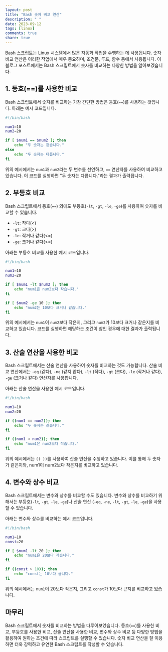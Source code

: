 ```yaml
---
layout: post
title: "Bash 숫자 비교 연산"
description: " "
date: 2023-09-12
tags: [linux]
comments: true
share: true
---
```


Bash 스크립트는 Linux 시스템에서 많은 자동화 작업을 수행하는 데 사용됩니다. 숫자 비교 연산은 이러한 작업에서 매우 중요하며, 조건문, 루프, 함수 등에서 사용됩니다. 이 블로그 포스트에서는 Bash 스크립트에서 숫자를 비교하는 다양한 방법을 알아보겠습니다.

## 1. 등호(==)를 사용한 비교

Bash 스크립트에서 숫자를 비교하는 가장 간단한 방법은 등호(`==`)를 사용하는 것입니다. 아래는 예시 코드입니다.

```bash
#!/bin/bash

num1=10
num2=20

if [ $num1 == $num2 ]; then
    echo "두 숫자는 같습니다."
else
    echo "두 숫자는 다릅니다."
fi
```

위의 예시에서는 `num1`과 `num2`라는 두 변수를 선언하고, `==` 연산자를 사용하여 비교하고 있습니다. 이 코드를 실행하면 "두 숫자는 다릅니다."라는 결과가 출력됩니다.

## 2. 부등호 비교

Bash 스크립트에서 등호(`==`) 외에도 부등호(`-lt`, `-gt`, `-le`, `-ge`)를 사용하여 숫자를 비교할 수 있습니다.

- `-lt`: 작다(<)
- `-gt`: 크다(>)
- `-le`: 작거나 같다(<=)
- `-ge`: 크거나 같다(>=)

아래는 부등호 비교를 사용한 예시 코드입니다.

```bash
#!/bin/bash

num1=10
num2=20

if [ $num1 -lt $num2 ]; then
    echo "num1은 num2보다 작습니다."
fi

if [ $num2 -ge 10 ]; then
    echo "num2는 10보다 크거나 같습니다."
fi
```

위의 예시에서는 `num1`이 `num2`보다 작은지, 그리고 `num2`가 10보다 크거나 같은지를 비교하고 있습니다. 코드를 실행하면 해당하는 조건이 참인 경우에 대한 결과가 출력됩니다.

## 3. 산술 연산을 사용한 비교

Bash 스크립트에서는 산술 연산을 사용하여 숫자를 비교하는 것도 가능합니다. 산술 비교 연산에서는 `-eq` (같다), `-ne` (같지 않다), `-lt` (작다), `-gt` (크다), `-le` (작거나 같다), `-ge` (크거나 같다) 연산자를 사용합니다.

아래는 산술 연산을 사용한 예시 코드입니다.

```bash
#!/bin/bash

num1=10
num2=20

if ((num1 == num2)); then
    echo "두 숫자는 같습니다."
fi

if ((num1 < num2)); then
    echo "num1은 num2보다 작습니다."
fi
```

위의 예시에서는 `(( ))`를 사용하여 산술 연산을 수행하고 있습니다. 이를 통해 두 숫자가 같은지와, num1이 num2보다 작은지를 비교하고 있습니다.

## 4. 변수와 상수 비교

Bash 스크립트에서는 변수와 상수를 비교할 수도 있습니다. 변수와 상수를 비교하기 위해서는 부등호(`-lt`, `-gt`, `-le`, `-ge`)나 산술 연산 (`-eq`, `-ne`, `-lt`, `-gt`, `-le`, `-ge`)을 사용할 수 있습니다.

아래는 변수와 상수를 비교하는 예시 코드입니다.

```bash
#!/bin/bash

num1=10
const=20

if [ $num1 -lt 20 ]; then
    echo "num1은 20보다 작습니다."
fi

if ((const > 10)); then
    echo "const는 10보다 큽니다."
fi
```

위의 예시에서는 `num1`이 20보다 작은지, 그리고 `const`가 10보다 큰지를 비교하고 있습니다.

## 마무리

Bash 스크립트에서 숫자를 비교하는 방법을 다루어보았습니다. 등호(`==`)를 사용한 비교, 부등호를 사용한 비교, 산술 연산을 사용한 비교, 변수와 상수 비교 등 다양한 방법을 활용하여 원하는 조건에 따라 스크립트를 실행할 수 있습니다. 숫자 비교 연산을 잘 이용하면 더욱 강력하고 유연한 Bash 스크립트를 작성할 수 있습니다.